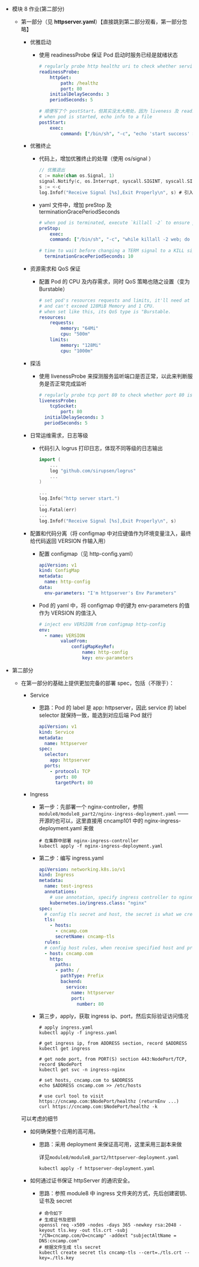 - 模块 8 作业(第二部分)

  - 第一部分（见 **httpserver.yaml**）【直接跳到第二部分观看，第一部分忽略】

    - 优雅启动

      - 使用 readinessProbe 保证 Pod 启动时服务已经是就绪状态

        ```yaml
        # regularly probe http healthz uri to check whether service is normal
        readinessProbe:
        	httpGet:
        		path: /healthz
        		port: 80
        	initialDelaySeconds: 3
        	periodSeconds: 5
        	
        # 顺便写了个 postStart，但其实没太大用处，因为 liveness 及 readiness 都没用到这个写入的文件做为判断依据
        # when pod is started, echo info to a file  
        postStart:
        	exec:
        		command: ["/bin/sh", "-c", "echo 'start success' > /tmp/success_info"]
        ```

        

    - 优雅终止

      - 代码上，增加优雅终止的处理（使用 os/signal ）

        ```go
        // 优雅退出
        c := make(chan os.Signal, 1)
        signal.Notify(c, os.Interrupt, syscall.SIGINT, syscall.SIGTERM)
        s := <-c
        log.Infof("Receive Signal [%s],Exit Properly\n", s) # 引入 logrus 打印日志
        ```

      - yaml 文件中，增加 preStop 及 terminationGracePeriodSeconds

        ```yaml
        # when pod is terminated, execute `killall -2` to ensure process exit properly
        preStop:
        	exec:
          	command: ["/bin/sh", "-c", "while killall -2 web; do sleep 1; done"]
          	
        # time to wait before changing a TERM signal to a KILL signal to the pod's main process
          terminationGracePeriodSeconds: 10
        ```

        

    - 资源需求和 QoS 保证

      - 配置 Pod 的 CPU 及内存需求，同时 QoS 策略也随之设置（变为 Burstable）

        ```yaml
        # set pod's resources requests and limits, it'll need at least 64MiB Memory and 0.5 CPU
        # and can't exceed 128MiB Memory and 1 CPU.
        # when set like this, its QoS type is "Burstable.
        resources:
        	requests:
        		memory: "64Mi"
        		cpu: "500m"
        	limits:
        		memory: "128Mi"
        		cpu: "1000m"
        ```

        

    - 探活

      - 使用 livenessProbe 来探测服务监听端口是否正常，以此来判断服务是否正常完成监听

        ```yaml
        # regularly probe tcp port 80 to check whether port 80 is listened correctly
        livenessProbe:
        	tcpSocket:
        		port: 80
          initialDelaySeconds: 3
          periodSeconds: 5
        ```

        

    - 日常运维需求，日志等级

      - 代码引入 logrus 打印日志，体现不同等级的日志输出

        ```go
        import (
        	...
        	log "github.com/sirupsen/logrus"
        	...
        )
        
        ...
        log.Info("http server start.")
        ...
        log.Fatal(err)
        ...
        log.Infof("Receive Signal [%s],Exit Properly\n", s)
        ```

        

    - 配置和代码分离（将 configmap 中对应键值作为环境变量注入，最终给代码返回 VERSION 作输入用）

      - 配置 configmap（见 http-config.yaml）

        ```yaml
        apiVersion: v1
        kind: ConfigMap
        metadata:
          name: http-config
        data:
          env-parameters: "I'm httpserver's Env Parameters"
        ```

      - Pod 的 yaml 中，将 configmap 中的键为 env-parameters 的值作为 VERSION 的值注入

        ```yaml
        # inject env VERSION from configmap http-config
        env:
          - name: VERSION
        		valueFrom:
        			configMapKeyRef:
        				name: http-config
        				key: env-parameters
        ```

- 第二部分

  - 在第一部分的基础上提供更加完备的部署 spec，包括（不限于）：

    - Service

      - 思路：Pod 的 label 是 app: httpserver，因此 service 的 label selector 就保持一致，能选到对应后端 Pod 就行

        ```yaml
        apiVersion: v1
        kind: Service
        metadata:
          name: httpserver
        spec:
          selector:
            app: httpserver
          ports:
            - protocol: TCP
              port: 80
              targetPort: 80
        ```

        

    - Ingress

      - 第一步：先部署一个 nginx-controller，参照 `module8/module8_part2/nginx-ingress-deployment.yaml` —— 开源的也可以，这里直接用 cncamp101 中的 nginx-ingress-deployment.yaml 来做

        ```shell
        # 在集群中部署 nginx-ingress-controller
        kubectl apply -f nginx-ingress-deployment.yaml
        ```

      - 第二步：编写 ingress.yaml

        ```yaml
        apiVersion: networking.k8s.io/v1
        kind: Ingress
        metadata:
          name: test-ingress
          annotations:
            # use annotation, specify ingress controller to nginx ingress controller
            kubernetes.io/ingress.class: "nginx"
        spec:
          # config tls secret and host, the secret is what we create previously
          tls:
            - hosts:
              - cncamp.com
              secretName: cncamp-tls
          rules:
          # config host rules, when receive specified host and prefix uri, will transfer to backend service httpserver:80
          - host: cncamp.com
            http:
              paths:
              - path: /
                pathType: Prefix
                backend:
                  service:
                    name: httpserver
                    port:
                      number: 80
        ```

      - 第三步，apply，获取 ingress ip、port，然后实际验证访问情况

        ```shell
        # apply ingress.yaml
        kubectl apply -f ingress.yaml
        
        # get ingress ip, from ADDRESS section, record $ADDRESS
        kubectl get ingress 
        
        # get node port, from PORT(S) section 443:NodePort/TCP, record $NodePort 
        kubectl get svc -n ingress-nginx
        
        # set hosts, cncamp.com to $ADDRESS
        echo $ADDRESS cncamp.com >> /etc/hosts
        
        # use curl tool to visit https://cncamp.com:$NodePort/healthz (returnEnv ...)
        curl https://cncamp.com:$NodePort/healthz -k
        ```

        

    可以考虑的细节

    - 如何确保整个应用的高可用。

      - 思路：采用 deployment 来保证高可用，这里采用三副本来做

        详见`module8/module8_part2/httpserver-deployment.yaml`
        
        `kubectl apply -f httpserver-deployment.yaml`

    - 如何通过证书保证 httpServer 的通讯安全。

      - 思路：参照 module8 中 ingress 文件夹的方式，先后创建密钥、证书及 secret
    
        ```shell
        # 命令如下
        # 生成证书及密钥
        openssl req -x509 -nodes -days 365 -newkey rsa:2048 -keyout tls.key -out tls.crt -subj "/CN=cncamp.com/O=cncamp" -addext "subjectAltName = DNS:cncamp.com"
        # 根据文件生成 tls secret
        kubectl create secret tls cncamp-tls --cert=./tls.crt --key=./tls.key
        ```
    
        
